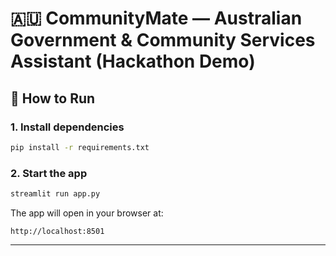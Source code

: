 # 🇦🇺 CommunityMate — Australian Government & Community Services Assistant (Hackathon Demo)
## 🚀 How to Run

### 1. Install dependencies
```bash
pip install -r requirements.txt
```

### 2. Start the app
```bash
streamlit run app.py
```

The app will open in your browser at:
```
http://localhost:8501
```

---

